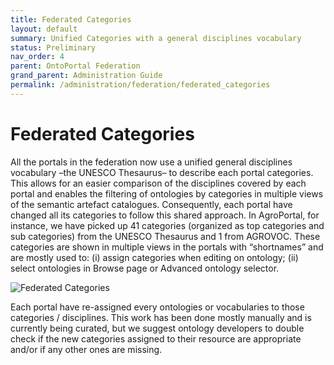 ```yaml
---
title: Federated Categories
layout: default
summary: Unified Categories with a general disciplines vocabulary
status: Preliminary
nav_order: 4
parent: OntoPortal Federation
grand_parent: Administration Guide
permalink: /administration/federation/federated_categories
---
```


# Federated Categories

All the portals in the federation now use a unified general disciplines vocabulary –the UNESCO Thesaurus– to describe each portal categories. This allows for an easier comparison of the disciplines covered by each portal and enables the filtering of ontologies by categories in multiple views of the semantic artefact catalogues.
Consequently, each portal have changed all its categories to follow this shared approach. In AgroPortal, for instance, we have picked up 41 categories (organized as top categories and sub categories) from the UNESCO Thesaurus and 1 from AGROVOC. These categories are shown in multiple views in the portals with “shortnames” and are mostly used to: (i) assign categories when editing on ontology; (ii) select ontologies in Browse page or Advanced ontology selector.

![Federated Categories]({{site.figures_link}}/OntoPortal/federation/categories-federation.png)

Each portal have re-assigned every ontologies or vocabularies to those categories / disciplines. This work has been done mostly manually and is currently being curated, but we suggest ontology developers to double check if the new categories assigned to their resource are appropriate and/or if any other ones are missing.
